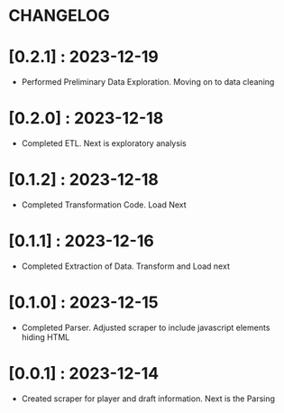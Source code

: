 # CHANGELOG

# [0.2.1] : 2023-12-19

- Performed Preliminary Data Exploration. Moving on to data cleaning

# [0.2.0] : 2023-12-18

- Completed ETL. Next is exploratory analysis

# [0.1.2] : 2023-12-18

- Completed Transformation Code. Load Next

# [0.1.1] : 2023-12-16

- Completed Extraction of Data. Transform and Load next

# [0.1.0] : 2023-12-15

- Completed Parser. Adjusted scraper to include javascript elements hiding HTML

# [0.0.1] : 2023-12-14

- Created scraper for player and draft information. Next is the Parsing
